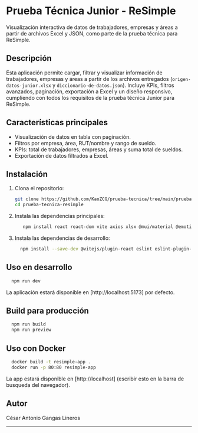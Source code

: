 # Prueba Técnica Junior - ReSimple

Visualización interactiva de datos de trabajadores, empresas y áreas a partir de archivos Excel y JSON, como parte de la prueba técnica para ReSimple.

## Descripción

Esta aplicación permite cargar, filtrar y visualizar información de trabajadores, empresas y áreas a partir de los archivos entregados (`origen-datos-junior.xlsx` y `diccionario-de-datos.json`). Incluye KPIs, filtros avanzados, paginación, exportación a Excel y un diseño responsivo, cumpliendo con todos los requisitos de la prueba técnica Junior para ReSimple.

## Características principales

- Visualización de datos en tabla con paginación.
- Filtros por empresa, área, RUT/nombre y rango de sueldo.
- KPIs: total de trabajadores, empresas, áreas y suma total de sueldos.
- Exportación de datos filtrados a Excel.
  
## Instalación

1. Clona el repositorio:
   ```sh
   git clone https://github.com/KaoZCG/prueba-tecnica/tree/main/prueba-tecnica-resimple
   cd prueba-tecnica-resimple
   ```

2. Instala las dependencias principales:
   ```sh
      npm install react react-dom vite axios xlsx @mui/material @emotion/react @emotion/styled @mui/x-data-grid react-bootstrap bootstrap bootstrap-icons react-select
   ```

3. Instala las dependencias de desarrollo:
   ```sh
     npm install --save-dev @vitejs/plugin-react eslint eslint-plugin-react eslint-plugin-react-hooks eslint-plugin-react-refresh
   ```

## Uso en desarrollo

```sh
  npm run dev
```

La aplicación estará disponible en [http://localhost:5173] por defecto.

## Build para producción

```sh
  npm run build
  npm run preview
```

## Uso con Docker

```sh
  docker build -t resimple-app .
  docker run -p 80:80 resimple-app
```

La app estará disponible en [http://localhost] (escribir esto en la barra de busqueda del navegador).


## Autor

César Antonio Gangas Lineros

---
